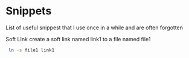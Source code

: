 # Snippets
List of useful snippest that I use once in a while and are often forgotten


Soft LInk 
create a soft link named link1 to a file named file1

```bash
 ln -s file1 link1

```
